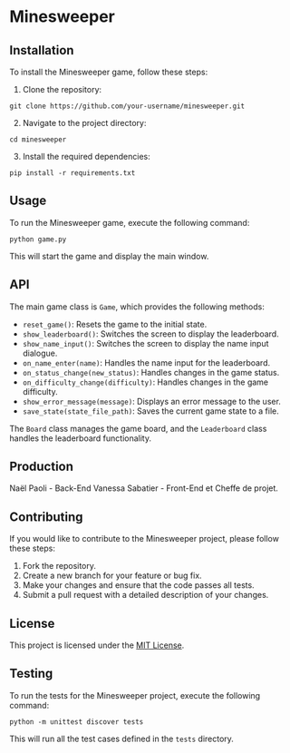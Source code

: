 # Minesweeper

## Installation

To install the Minesweeper game, follow these steps:

1. Clone the repository:
```
git clone https://github.com/your-username/minesweeper.git
```
2. Navigate to the project directory:
```
cd minesweeper
```
3. Install the required dependencies:
```
pip install -r requirements.txt
```

## Usage

To run the Minesweeper game, execute the following command:

```
python game.py
```

This will start the game and display the main window.

## API

The main game class is `Game`, which provides the following methods:

- `reset_game()`: Resets the game to the initial state.
- `show_leaderboard()`: Switches the screen to display the leaderboard.
- `show_name_input()`: Switches the screen to display the name input dialogue.
- `on_name_enter(name)`: Handles the name input for the leaderboard.
- `on_status_change(new_status)`: Handles changes in the game status.
- `on_difficulty_change(difficulty)`: Handles changes in the game difficulty.
- `show_error_message(message)`: Displays an error message to the user.
- `save_state(state_file_path)`: Saves the current game state to a file.

The `Board` class manages the game board, and the `Leaderboard` class handles the leaderboard functionality.

## Production
Naël Paoli - Back-End
Vanessa Sabatier - Front-End et Cheffe de projet.
## Contributing

If you would like to contribute to the Minesweeper project, please follow these steps:

1. Fork the repository.
2. Create a new branch for your feature or bug fix.
3. Make your changes and ensure that the code passes all tests.
4. Submit a pull request with a detailed description of your changes.

## License

This project is licensed under the [MIT License](LICENSE).

## Testing

To run the tests for the Minesweeper project, execute the following command:

```
python -m unittest discover tests
```

This will run all the test cases defined in the `tests` directory.
